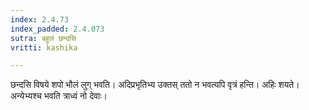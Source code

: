 ```yaml
---
index: 2.4.73
index_padded: 2.4.073
sutra: बहुलं छन्दसि
vritti: kashika

---
```

छन्दसि विषये शपो भौलं लुग् भवति। अदिप्रभृतिभ्य उक्तस् ततो न भवत्यपि वृत्रं हन्ति। अहिः शयते। अन्येभ्यश्च भवति त्राध्वं नो देवाः।